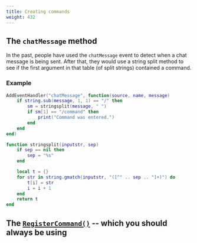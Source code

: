 ```yaml
---
title: Creating commands
weight: 432
---
```


## The `chatMessage` method
In the past, people have used the `chatMessage` event to detect when a chat message is being sent. After that, they would use a string split method to see if the first argument in that table (of split strings) contained a command.

### Example
```lua
AddEventHandler("chatMessage", function(source, name, message)
    if string.sub(message, 1, 1) == "/" then
        sm = stringsplit(message, " ")
        if sm[1] == "/command" then
            print("Command was entered.")
        end
    end
end)

function stringsplit(inputstr, sep)
    if sep == nil then
        sep = "%s"
    end

    local t = {}
    for str in string.gmatch(inputstr, "([^" .. sep .. "]+)") do
        t[i] = str
        i = i + 1
    end
    return t
end
```

## The [`RegisterCommand()`](https://runtime.fivem.net/doc/natives/#_0x5FA79B0F) -- which you should always be using
